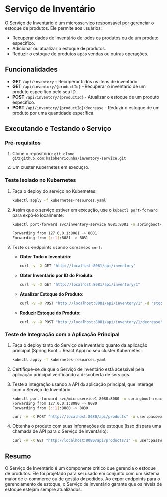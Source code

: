 # Serviço de Inventário

O Serviço de Inventário é um microsserviço responsável por gerenciar o estoque de produtos. Ele permite aos usuários:

- Recuperar dados de inventário de todos os produtos ou de um produto específico.
- Adicionar ou atualizar o estoque de produtos.
- Reduzir o estoque de produtos após vendas ou outras operações.

## Funcionalidades

- **GET** `/api/inventory` - Recuperar todos os itens de inventário.
- **GET** `/api/inventory/{productId}` - Recuperar o inventário de um produto específico pelo seu ID.
- **POST** `/api/inventory/{productId}` - Atualizar o estoque de um produto específico.
- **POST** `/api/inventory/{productId}/decrease` - Reduzir o estoque de um produto por uma quantidade específica.

## Executando e Testando o Serviço

### Pré-requisitos

1. Clone o repositório: `git clone git@github.com:kaiohenricunha/inventory-service.git`

2. Um cluster Kubernetes em execução.

### Teste Isolado no Kubernetes

1. Faça o deploy do serviço no Kubernetes:

    ```bash
    kubectl apply -f kubernetes-resources.yaml
    ```

2. Assim que o serviço estiver em execução, use o `kubectl port-forward` para expô-lo localmente:

    ```bash
    kubectl port-forward svc/inventory-service 8081:8081 -n springboot-react-app

    Forwarding from 127.0.0.1:8081 -> 8081
    Forwarding from [::1]:8081 -> 8081
    ```

3. Teste os endpoints usando comandos `curl`:

    - **Obter Todo o Inventário**:

      ```bash
      curl -v -X GET "http://localhost:8081/api/inventory"
      ```

    - **Obter Inventário por ID do Produto**:

      ```bash
      curl -v -X GET "http://localhost:8081/api/inventory/1"
      ```

    - **Atualizar Estoque do Produto**:

      ```bash
      curl -v -X POST "http://localhost:8081/api/inventory/1" -d "stock=100"
      ```

    - **Reduzir Estoque do Produto**:

      ```bash
      curl -v -X POST "http://localhost:8081/api/inventory/1/decrease" -d "quantity=10"
      ```

### Teste de Integração com a Aplicação Principal

1. Faça o deploy tanto do Serviço de Inventário quanto da aplicação principal (Spring Boot + React App) no seu cluster Kubernetes:

    ```bash
    kubectl apply -f kubernetes-resources.yaml
    ```

2. Certifique-se de que o Serviço de Inventário está acessível pela aplicação principal verificando a descoberta de serviços.

3. Teste a integração usando a API da aplicação principal, que interage com o Serviço de Inventário:

    ```bash
    kubectl port-forward svc/microservice1 8080:8080 -n springboot-react-app 
    Forwarding from 127.0.0.1:8080 -> 8080
    Forwarding from [::1]:8080 -> 8080
    ```

    ```bash
    curl -v -X POST "http://localhost:8080/api/products" -u user:password -H "Content-Type: application/json" -d '{"name": "Product A", "description": "Descrição do Produto A", "price": 49.99}'
    ```

4. Obtenha o produto com suas informações de estoque (isso dispara uma chamada de API para o Serviço de Inventário):

    ```bash
    curl -v -X GET "http://localhost:8080/api/products/1" -u user:password
    ```

## Resumo

O Serviço de Inventário é um componente crítico que gerencia o estoque de produtos. Ele foi projetado para ser usado em conjunto com um sistema maior de e-commerce ou de gestão de pedidos. Ao expor endpoints para o gerenciamento de estoque, o Serviço de Inventário garante que os níveis de estoque estejam sempre atualizados.
